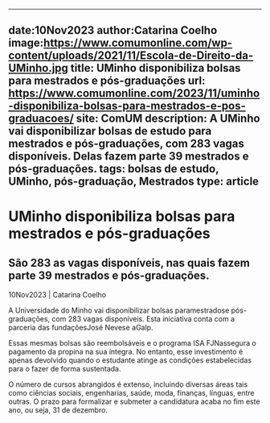 
---
date:10Nov2023
author:Catarina Coelho
image:https://www.comumonline.com/wp-content/uploads/2021/11/Escola-de-Direito-da-UMinho.jpg
title: UMinho disponibiliza bolsas para mestrados e pós-graduações
url: https://www.comumonline.com/2023/11/uminho-disponibiliza-bolsas-para-mestrados-e-pos-graduacoes/
site: ComUM
description: A UMinho vai disponibilizar bolsas de estudo para mestrados e pós-graduações, com 283 vagas disponíveis. Delas fazem parte 39 mestrados e pós-graduações.
tags: bolsas de estudo, UMinho, pós-graduação, Mestrados
type: article
---


# UMinho disponibiliza bolsas para mestrados e pós-graduações

## São 283 as vagas disponíveis, nas quais fazem parte 39 mestrados e pós-graduações.

10Nov2023 | Catarina Coelho

A Universidade do Minho vai disponibilizar bolsas paramestradose pós-graduações, com 283 vagas disponíveis. Esta iniciativa conta com a parceria das fundaçõesJosé Nevese aGalp.

Essas mesmas bolsas são reembolsáveis e o programa ISA FJNassegura o pagamento da propina na sua íntegra. No entanto, esse investimento é apenas devolvido quando o estudante atinge as condições estabelecidas para o fazer de forma sustentada.

O número de cursos abrangidos é extenso, incluindo diversas áreas tais como ciências sociais, engenharias, saúde, moda, finanças, línguas, entre outras. O prazo para formalizar e submeter a candidatura acaba no fim este ano, ou seja, 31 de dezembro.

